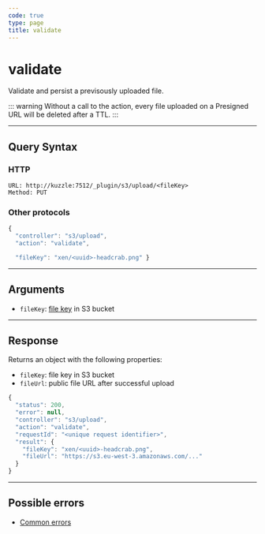 ```yaml
---
code: true
type: page
title: validate
---
```


# validate

Validate and persist a previsously uploaded file.  

::: warning
Without a call to the action, every file uploaded on a Presigned URL will be deleted after a TTL.
:::

---

## Query Syntax

### HTTP

```http
URL: http://kuzzle:7512/_plugin/s3/upload/<fileKey>
Method: PUT
```

### Other protocols

```js
{
  "controller": "s3/upload",
  "action": "validate",

  "fileKey": "xen/<uuid>-headcrab.png" }
```

---

## Arguments

- `fileKey`: [file key](https://docs.aws.amazon.com/AmazonS3/latest/dev/UsingMetadata.html#object-keys) in S3 bucket

---

## Response

Returns an object with the following properties:
 - `fileKey`: file key in S3 bucket
 - `fileUrl`: public file URL after successful upload

```js
{
  "status": 200,
  "error": null,
  "controller": "s3/upload",
  "action": "validate",
  "requestId": "<unique request identifier>",
  "result": {
    "fileKey": "xen/<uuid>-headcrab.png", 
    "fileUrl": "https://s3.eu-west-3.amazonaws.com/..."
  }
}
```

---

## Possible errors

- [Common errors](/core/1/api/essentials/errors#common-errors)

